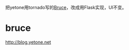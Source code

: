 把yetone用tornado写的[Bruce](https://github.com/yetone/bruce)，改成用Flask实现，UI不变。


bruce
=====

http://blog.yetone.net 
